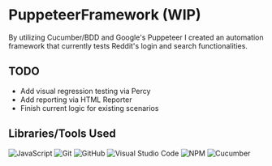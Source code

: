 # PuppeteerFramework (WIP)
By utilizing Cucumber/BDD and Google's Puppeteer I created an automation framework that currently tests Reddit's login and search functionalities.

## TODO
- Add visual regression testing via Percy
- Add reporting via HTML Reporter
- Finish current logic for existing scenarios 

## Libraries/Tools Used
![JavaScript](https://img.shields.io/badge/javascript-%23323330.svg?style=for-the-badge&logo=javascript&logoColor=%23F7DF1E)
![Git](https://img.shields.io/badge/git-%23F05033.svg?style=for-the-badge&logo=git&logoColor=white)
![GitHub](https://img.shields.io/badge/github-%23121011.svg?style=for-the-badge&logo=github&logoColor=white)
![Visual Studio Code](https://img.shields.io/badge/Visual%20Studio%20Code-0078d7.svg?style=for-the-badge&logo=visual-studio-code&logoColor=white)
![NPM](https://img.shields.io/badge/NPM-%23000000.svg?style=for-the-badge&logo=npm&logoColor=white)
![Cucumber](https://badgen.net/badge/puppeteer/cucumber/green?icon=chrome)
